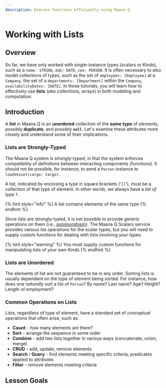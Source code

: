 ```yaml
---
description: Execute functions efficiently using Maana Q
---
```


# Working with Lists

## Overview

So far, we have only worked with single-instance types \(scalars or Kinds\), such as a `name: STRING`, `dob: DATE`, `ceo: PERSON`.  It is often necessary to also model collections of types, such as the set of `employees: [Employee]` at a `Company`, the set of a `departments: [Department]` within the `Company`, `availabilityDates: [DATE]`.  In these tutorials, you will learn how to effectively use **lists** \(_aka_ collections, arrays\) in both modeling and computation.

## Introduction

A **list** in Maana Q is an **unordered** collection of the **same type** of _elements_, possibly **duplicate**, and possibly **`null`**.  Let's examine these attributes more closely and understand some of their implications.

### Lists are Strongly-Typed

The Maana Q system is _strongly-typed_, in that the system enforces compatibility of definitions between interacting components \(functions\).  It should not be possible, for instance, to send a `Person` instance to `loadVessel(cargo: Cargo)`.

A list, indicated by enclosing a type in square brackets \('`[]`'\), must be a collection of that type of element.  In other words, we always have a _list of type_ `T`.

{% hint style="info" %}
A list contains elements of the same type
{% endhint %}

Since lists are strongly-typed, it is not possible to provide generic operations on them \(i.e., [polymorphism](https://en.wikipedia.org/wiki/Polymorphism_%28computer_science%29)\).  The Maana Q Scalars service provides various list operations for the scalar types, but you will need to supply custom functions for dealing with lists involving your types.

{% hint style="warning" %}
You must supply custom functions for manipulating lists of your own Kinds
{% endhint %}

### Lists are Unordered

The elements of list are not guaranteed to be in any order.  Sorting lists is usually dependent on the type of element being sorted.  For instance, how does one _naturally_ sort a list of `Person`? By name?  Last name?  Age?  Height?  Length of employment?

### Common Operations on Lists

Lists, regardless of type of element, have a standard set of _conceptual_ operations that often arise, such as:

* **Count** - how many elements are there?
* **Sort** - arrange the sequence in some order
* **Combine** - add two lists together in various ways \(concatenate, union, merge\)
* **CRUD** - add, update, remove elements
* **Search** / **Query** - find elements meeting specific criteria; predicates applied to attributes
* **Filter** - remove elements meeting criteria

## Lesson Goals



## 





















